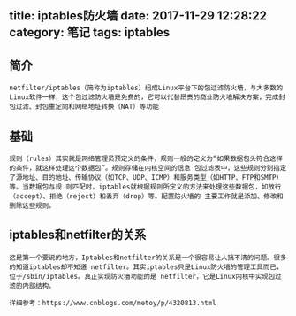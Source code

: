 title: iptables防火墙
date: 2017-11-29 12:28:22
category: 笔记
tags: iptables
---
## 简介
    netfilter/iptables（简称为iptables）组成Linux平台下的包过滤防火墙，与大多数的Linux软件一样，这个包过滤防火墙是免费的，它可以代替昂贵的商业防火墙解决方案，完成封包过滤、封包重定向和网络地址转换（NAT）等功能

## 基础
    规则（rules）其实就是网络管理员预定义的条件，规则一般的定义为“如果数据包头符合这样的条件，就这样处理这个数据包”。规则存储在内核空间的信息 包过滤表中，这些规则分别指定了源地址、目的地址、传输协议（如TCP、UDP、ICMP）和服务类型（如HTTP、FTP和SMTP）等。当数据包与规 则匹配时，iptables就根据规则所定义的方法来处理这些数据包，如放行（accept）、拒绝（reject）和丢弃（drop）等。配置防火墙的 主要工作就是添加、修改和删除这些规则。

## iptables和netfilter的关系
    这是第一个要说的地方，Iptables和netfilter的关系是一个很容易让人搞不清的问题。很多的知道iptables却不知道 netfilter。其实iptables只是Linux防火墙的管理工具而已，位于/sbin/iptables。真正实现防火墙功能的是 netfilter，它是Linux内核中实现包过滤的内部结构。

    详细参考：https://www.cnblogs.com/metoy/p/4320813.html
